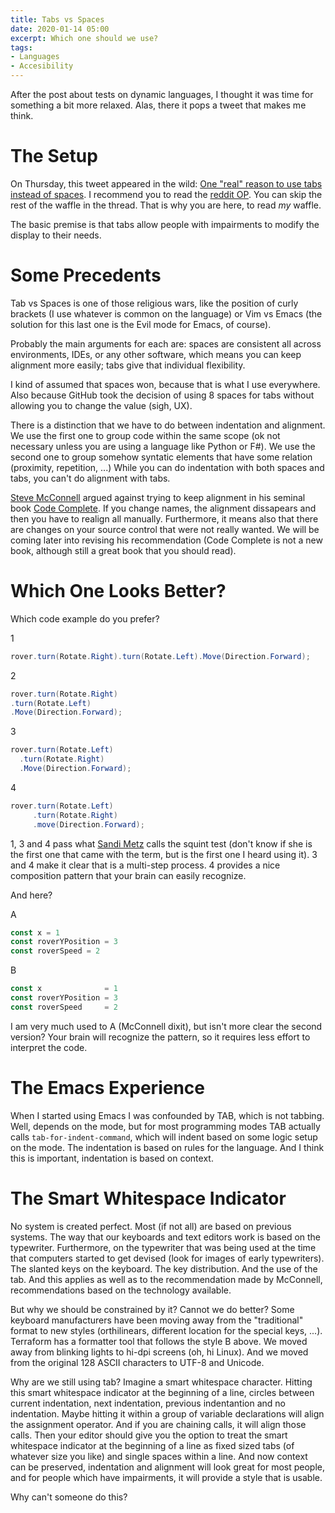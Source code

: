 ```yaml
---
title: Tabs vs Spaces
date: 2020-01-14 05:00
excerpt: Which one should we use?
tags:
- Languages
- Accesibility
---
```


After the post about tests on dynamic languages, I thought it was time for something a bit more relaxed. Alas, there it pops a tweet that makes me think.

# The Setup
On Thursday, this tweet appeared in the wild: [One "real" reason to use tabs instead of spaces](https://twitter.com/aarnott/status/1214968169493778432). I recommend you to read the [reddit OP](https://t.co/HtfMNkOU3l?amp=1). You can skip the rest of the waffle in the thread. That is why you are here, to read *my* waffle.

The basic premise is that tabs allow people with impairments to modify the display to their needs.

# Some Precedents

Tab vs Spaces is one of those religious wars, like the position of curly brackets (I use whatever is common on the language) or Vim vs Emacs (the solution for this last one is the Evil mode for Emacs, of course).

Probably the main arguments for each are: spaces are consistent all across environments, IDEs, or any other software, which means you can keep alignment more easily; tabs give that individual flexibility.

I kind of assumed that spaces won, because that is what I use everywhere. Also because GitHub took the decision of using 8 spaces for tabs without allowing you to change the value (sigh, UX).

There is a distinction that we have to do between indentation and alignment. We use the first one to group code within the same scope (ok not necessary unless you are using a language like Python or F#). We use the second one to group somehow syntatic elements that have some relation (proximity, repetition, ...) While you can do indentation with both spaces and tabs, you can't do alignment with tabs. 

[Steve McConnell](https://stevemcconnell.com/) argued against trying to keep alignment in his seminal book [Code Complete](https://www.goodreads.com/book/show/4845.Code_Complete). If you change names, the alignment dissapears and then you have to realign all manually. Furthermore, it means also that there are changes on your source control that were not really wanted. We will be coming later into revising his recommendation (Code Complete is not a new book, although still a great book that you should read).

# Which One Looks Better?

Which code example do you prefer?

1
```c#
rover.turn(Rotate.Right).turn(Rotate.Left).Move(Direction.Forward);
```

2
```c#
rover.turn(Rotate.Right)
.turn(Rotate.Left)
.Move(Direction.Forward);
```

3
```c#
rover.turn(Rotate.Left)
  .turn(Rotate.Right)
  .Move(Direction.Forward);
```

4
```c#
rover.turn(Rotate.Left)
     .turn(Rotate.Right)
     .move(Direction.Forward);
```

1, 3 and 4 pass what [Sandi Metz](https://www.sandimetz.com/) calls the squint test (don't know if she is the first one that came with the term, but is the first one I heard using it). 3 and 4 make it clear that is a multi-step process. 4 provides a nice composition pattern that your brain can easily recognize.

And here?

A
```javascript
const x = 1
const roverYPosition = 3
const roverSpeed = 2
```

B
```javascript
const x              = 1
const roverYPosition = 3
const roverSpeed     = 2
```
I am very much used to A (McConnell dixit), but isn't more clear the second version? Your brain will recognize the pattern, so it requires less effort to interpret the code.

# The Emacs Experience

When I started using Emacs I was confounded by TAB, which is not tabbing. Well, depends on the mode, but for most programming modes TAB actually calls `tab-for-indent-command`, which will indent based on some logic setup on the mode. The indentation is based on rules for the language. And I think this is important, indentation is based on context.


# The Smart Whitespace Indicator

No system is created perfect. Most (if not all) are based on previous systems. The way that our keyboards and text editors work is based on the typewriter. Furthermore, on the typewriter that was being used at the time that computers started to get devised (look for images of early typewriters). The slanted keys on the keyboard. The key distribution. And the use of the tab. And this applies as well as to the recommendation made by McConnell, recommendations based on the technology available.

But why we should be constrained by it? Cannot we do better? Some keyboard manufacturers have been moving away from the "traditional" format to new styles (orthilinears, different location for the special keys, ...). Terraform has a formatter tool that follows the style B above. We moved away from blinking lights to hi-dpi screens (oh, hi Linux). And we moved from the original 128 ASCII characters to UTF-8 and Unicode.

Why are we still using tab? Imagine a smart whitespace character. Hitting this smart whitespace indicator at the beginning of a line,  circles between current indentation, next indentation, previous indentantion and no indentation. Maybe hitting it within a group of variable declarations will align the assignment operator. And if you are chaining calls, it will align those calls. Then your editor should give you the option to treat the smart whitespace indicator at the beginning of a line as fixed sized tabs (of whatever size you like) and single spaces within a line. And now context can be preserved, indentation and alignment will look great for most people, and for people which have impairments, it will provide a style that is usable.

Why can't someone do this?

